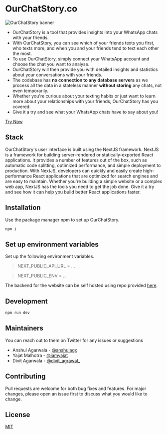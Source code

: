 # OurChatStory.co

![OurChatStory banner](https://ourchatstory.co/banner_sdd.png)

- OurChatStory is a tool that provides insights into your WhatsApp chats with your friends.
- With OurChatStory, you can see which of your friends texts you first, who texts more, and when you and your friends tend to text each other the most.
- To use OurChatStory, simply connect your WhatsApp account and choose the chat you want to analyse. 
- OurChatStory will then provide you with detailed insights and statistics about your conversations with your friends.
- The codebase has **no connection to any database servers**  as we process all the data in a stateless manner **without storing** any chats, not even temporarily. 
- Whether you're curious about your texting habits or just want to learn more about your relationships with your friends, OurChatStory has you covered. 
- Give it a try and see what your WhatsApp chats have to say about you!

[Try Now](https://ourchatstory.co)


## Stack
OurChatStory's user interface is built using the NextJS framework.
NextJS is a framework for building server-rendered or statically-exported React applications. It provides a number of features out of the box, such as automatic code splitting, optimized performance, and simple deployment to production. With NextJS, developers can quickly and easily create high-performance React applications that are optimized for search engines and are easy to maintain. Whether you're building a simple website or a complex web app, NextJS has the tools you need to get the job done. Give it a try and see how it can help you build better React applications faster.
## Installation

Use the package manager npm to set up OurChatStory.

```bash
npm i
```
## Set up environment variables

Set up the following environment variables.

> NEXT_PUBLIC_API_URL = ...
 
> NEXT_PUBLIC_ENV = ...

The backend for the website can be self hosted using repo provided [here](https://github.com/OurChatStory/WhatsApp-Chat-Analysis-API).
## Development

```python
npm run dev
```
## Maintainers
You can reach out to them on Twitter for any issues or suggestions
- Anshul Agarwala - [@anshulagx](https://twitter.com/anshulagx)
- Yajat Malhotra  - [@iamyajat](https://twitter.com/iamyajat)
- Divit Agarwala - [@divit_agrawal_](https://twitter.com/Divit_Agrawal_)
## Contributing

Pull requests are welcome for both bug fixes and features. For major changes, please open an issue first
to discuss what you would like to change.

## License

[MIT](https://choosealicense.com/licenses/mit/)